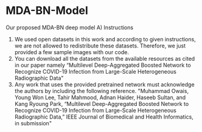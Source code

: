 # MDA-BN-Model
Our proposed MDA-BN deep model
A) Instructions
1. We used open datasets in this work and according to given instructions, we are not allowed to redistribute these datasets. Therefore, we just provided a few sample images with our code.
2. You can download all the datasets from the available resources as cited in our paper namely “Multilevel Deep-Aggregated Boosted Network to Recognize COVID-19 Infection from Large-Scale Heterogeneous Radiographic Data"
3. Any work that uses the provided pretrained network must acknowledge the authors by including the following reference.
"Muhammad Owais, Young Won Lee, Tahir Mahmood, Adnan Haider, Haseeb Sultan, and Kang Ryoung Park, “Multilevel Deep-Aggregated Boosted Network to Recognize COVID-19 Infection from Large-Scale Heterogeneous Radiographic Data,” IEEE Journal of Biomedical and Health Informatics, in submission"
